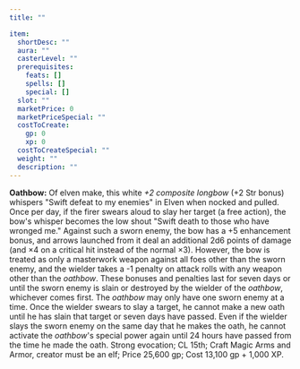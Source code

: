 ```yaml
---
title: ""

item:
  shortDesc: ""
  aura: ""
  casterLevel: ""
  prerequisites:
    feats: []
    spells: []
    special: []
  slot: ""
  marketPrice: 0
  marketPriceSpecial: ""
  costToCreate:
    gp: 0
    xp: 0
  costToCreateSpecial: ""
  weight: ""
  description: ""
---
```

<p id="oathbow"><strong>Oathbow:</strong> Of elven make, this white <em>+2 composite longbow</em> (+2 Str bonus) whispers "Swift defeat to my enemies" in Elven when nocked and pulled. Once per day, if the firer swears aloud to slay her target (a free action), the bow's whisper becomes the low shout "Swift death to those who have wronged me." Against such a sworn enemy, the bow has a +5 enhancement bonus, and arrows launched from it deal an additional 2d6 points of damage (and &times;4 on a critical hit instead of the normal &times;3). However, the bow is treated as only a masterwork weapon against all foes other than the sworn enemy, and the wielder takes a -1 penalty on attack rolls with any weapon other than the <em>oathbow</em>. These bonuses and penalties last for seven days or until the sworn enemy is slain or destroyed by the wielder of the <em>oathbow</em>, whichever comes first.
The <em>oathbow</em> may only have one sworn enemy at a time. Once the wielder swears to slay a target, he cannot make a new oath until he has slain that target or seven days have passed. Even if the wielder slays the sworn enemy on the same day that he makes the oath, he cannot activate the <em>oathbow</em>'s special power again until 24 hours have passed from the time he made the oath.
Strong evocation; CL 15th; Craft Magic Arms and Armor, creator must be an elf; Price 25,600 gp; Cost 13,100 gp + 1,000 XP.

